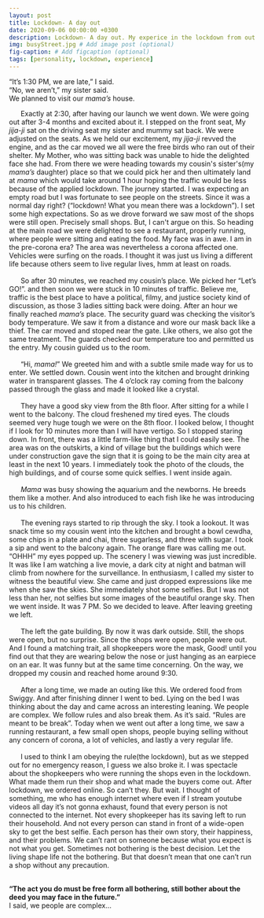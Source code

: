 ```yaml
---
layout: post
title: Lockdown- A day out
date: 2020-09-06 00:00:00 +0300
description: Lockdown- A day out. My experice in the lockdown from out.
img: busyStreet.jpg # Add image post (optional)
fig-caption: # Add figcaption (optional)
tags: [personality, lockdown, experience]
---
```


“It’s 1:30 PM, we are late,” I said.<br/>
“No, we aren’t,” my sister said.<br/>
We planned to visit our _mama’s_ house. <br/>

&nbsp;&nbsp;&nbsp;&nbsp;&nbsp;&nbsp;Exactly at 2:30, after having our launch we went down. We were going out after 3-4 months and excited about it. I stepped on the front seat, My _jija-ji_ sat on the driving seat my sister and mummy sat back. We were adjusted on the seats. As we held our excitement, my _jija-ji_ revved the engine, and as the car moved we all were the free birds who ran out of their shelter. My Mother, who was sitting back was unable to hide the delighted face she had. From there we were heading towards my cousin's sister's(my _mama’s_ daughter) place so that we could pick her and then ultimately land at _mama_ which would take around 1 hour hoping the traffic would be less because of the applied lockdown. The journey started. I was expecting an empty road but I was fortunate to see people on the streets. Since it was a normal day right? (“lockdown! What you mean there was a lockdown”). I set some high expectations. So as we drove forward we saw most of the shops were still open. Precisely small shops. But, I can't argue on this. So heading at the main road we were delighted to see a restaurant, properly running, where people were sitting and eating the food. My face was in awe. I am in the pre-corona era? The area was nevertheless a corona affected one. Vehicles were surfing on the roads. I thought it was just us living a different life because others seem to live regular lives, hmm at least on roads.
<br/><br/>
&nbsp;&nbsp;&nbsp;&nbsp;&nbsp;&nbsp;So after 30 minutes, we reached my cousin’s place. We picked her “Let’s GO!”. and then soon we were stuck in 10 minutes of traffic. Believe me, traffic is the best place to have a political, filmy, and justice society kind of discussion, as those 3 ladies sitting back were doing. After an hour we finally reached _mama’s_ place. The security guard was checking the visitor’s body temperature. We saw it from a distance and wore our mask back like a thief. The car moved and stoped near the gate. Like others, we also got the same treatment. The guards checked our temperature too and permitted us the entry. My cousin guided us to the room.
<br/><br/>
&nbsp;&nbsp;&nbsp;&nbsp;&nbsp;&nbsp;“Hi, _mama!_” We greeted him and with a subtle smile made way for us to enter. We settled down. Cousin went into the kitchen and brought drinking water in transparent glasses. The 4 o’clock ray coming from the balcony passed through the glass and made it looked like a crystal.
<br/><br/>
&nbsp;&nbsp;&nbsp;&nbsp;&nbsp;&nbsp;They have a good sky view from the 8th floor. After sitting for a while I went to the balcony. The cloud freshened my tired eyes. The clouds seemed very huge tough we were on the 8th floor. I looked below, I thought if I look for 10 minutes more than I will have vertigo. So I stopped staring down. In front, there was a little farm-like thing that I could easily see. The area was on the outskirts, a kind of village but the buildings which were under construction gave the sign that it is going to be the main city area at least in the next 10 years. I immediately took the photo of the clouds, the high buildings, and of course some quick selfies. I went inside again.
<br/><br/>
&nbsp;&nbsp;&nbsp;&nbsp;&nbsp;&nbsp;_Mama_ was busy showing the aquarium and the newborns. He breeds them like a mother. And also introduced to each fish like he was introducing us to his children.
<br/><br/>
&nbsp;&nbsp;&nbsp;&nbsp;&nbsp;&nbsp;The evening rays started to rip through the sky. I took a lookout. It was snack time so my cousin went into the kitchen and brought a bowl cewdha, some chips in a plate and chai, three sugarless, and three with sugar. I took a sip and went to the balcony again. The orange flare was calling me out. “OHHH” my eyes popped up. The scenery I was viewing was just incredible. It was like I am watching a live movie, a dark city at night and batman will climb from nowhere for the surveillance. In enthusiasm, I called my sister to witness the beautiful view. She came and just dropped expressions like me when she saw the skies. She immediately shot some selfies. But I was not less than her, not selfies but some images of the beautiful orange sky. Then we went inside. It was 7 PM. So we decided to leave. After leaving greeting we left.
<br/><br/>
&nbsp;&nbsp;&nbsp;&nbsp;&nbsp;&nbsp;The left the gate building. By now it was dark outside. Still, the shops were open, but no surprise. Since the shops were open, people were out. And I found a matching trait, all shopkeepers wore the mask, Good! until you find out that they are wearing below the nose or just hanging as an earpiece on an ear. It was funny but at the same time concerning. On the way, we dropped my cousin and reached home around 9:30.
<br/><br/>
&nbsp;&nbsp;&nbsp;&nbsp;&nbsp;&nbsp;After a long time, we made an outing like this. We ordered food from Swiggy. And after finishing dinner I went to bed. Lying on the bed I was thinking about the day and came across an interesting leaning. We people are complex. We follow rules and also break them. As it’s said. “Rules are meant to be break”. Today when we went out after a long time, we saw a running restaurant, a few small open shops, people buying selling without any concern of corona, a lot of vehicles, and lastly a very regular life.
<br/><br/>
&nbsp;&nbsp;&nbsp;&nbsp;&nbsp;&nbsp;I used to think I am obeying the rule(the lockdown), but as we stepped out for no emergency reason, I guess we also broke it. I was spectacle about the shopkeepers who were running the shops even in the lockdown. What made them run their shop and what made the buyers come out. After lockdown, we ordered online. So can’t they. But wait. I thought of something, me who has enough internet where even if I stream youtube videos all day it’s not gonna exhaust, found that every person is not connected to the internet. Not every shopkeeper has its saving left to run their household. And not every person can stand in front of a wide-open sky to get the best selfie. Each person has their own story, their happiness, and their problems. We can’t rant on someone because what you expect is not what you get. Sometimes not bothering is the best decision. Let the living shape life not the bothering. But that doesn’t mean that one can’t run a shop without any precaution.
<br/><br/>

**“The act you do must be free form all bothering, still bother about the deed you may face in the future.”**<br/>
I said, we people are complex...

<br/><br/>
